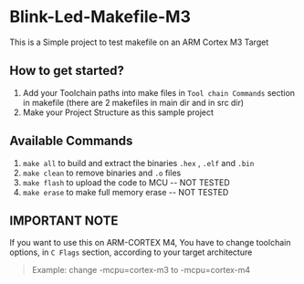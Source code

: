 # Blink-Led-Makefile-M3
This is a Simple project to test makefile on an ARM Cortex M3 Target

## How to get started?
1. Add your Toolchain paths into make files in `Tool chain Commands` section in makefile (there are 2 makefiles in main dir and in src dir)
2. Make your Project Structure as this sample project

## Available Commands
1. `make all` to build and extract the binaries `.hex` , `.elf` and `.bin`
2. `make clean` to remove binaries and `.o` files
3. `make flash` to upload the code to MCU -- NOT TESTED
4. `make erase` to make full memory erase -- NOT TESTED

## IMPORTANT NOTE
If you want to use this on ARM-CORTEX M4, You have to change toolchain options, in `C Flags` section, according to your target architecture 
> Example:
change -mcpu=cortex-m3 to -mcpu=cortex-m4
